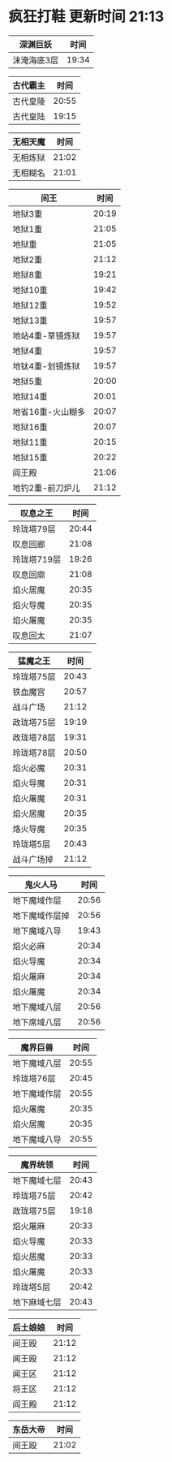 # 疯狂打鞋 更新时间 21:13

| 深渊巨妖   | 时间    |
|--------|-------|
| 沫淹海底3层 | 19:34 |

| 古代霸主   | 时间    |
|--------|-------|
| 古代皇陵 | 20:55 |
| 古代皇陆 | 19:15 |

| 无相天魔   | 时间    |
|--------|-------|
| 无相炼狱 | 21:02 |
| 无相糊名 | 21:01 |

| 间王   | 时间    |
|--------|-------|
| 地狱3重 | 20:19 |
| 地狱1重 | 21:05 |
| 地狱重 | 21:05 |
| 地狱2重 | 21:12 |
| 地狱8重 | 19:21 |
| 地狱10重 | 19:42 |
| 地狱12重 | 19:52 |
| 地狱13重 | 19:57 |
| 地站4重-草镜炼狱 | 19:57 |
| 地狱4重 | 19:57 |
| 地钛4重-划镜炼狱 | 19:57 |
| 地狱5重 | 20:00 |
| 地狱14重 | 20:01 |
| 地省16重-火山糊多 | 20:07 |
| 地狱16重 | 20:07 |
| 地狱11重 | 20:15 |
| 地狱15重 | 20:22 |
| 阎王殿 | 21:06 |
| 地钓2重-前刀炉儿 | 21:12 |

| 叹息之王   | 时间    |
|--------|-------|
| 玲珑塔79层 | 20:44 |
| 叹息回廊 | 21:08 |
| 玲珑塔719层 | 19:26 |
| 叹息回廓 | 21:08 |
| 焰火居魔 | 20:35 |
| 焰火导魔 | 20:35 |
| 焰火屠魔 | 20:35 |
| 叹息回太 | 21:07 |

| 猛魔之王   | 时间    |
|--------|-------|
| 玲珑塔75层 | 20:43 |
| 铁血魔宫 | 20:57 |
| 战斗广场 | 21:12 |
| 政珑塔75层 | 19:19 |
| 政珑塔78层 | 19:31 |
| 玲珑塔78层 | 20:50 |
| 焰火必魔 | 20:31 |
| 焰火导魔 | 20:31 |
| 焰火屠魔 | 20:31 |
| 焰火居魔 | 20:35 |
| 烙火导魔 | 20:35 |
| 玲珑塔5层 | 20:43 |
| 战斗广场掉 | 21:12 |

| 鬼火人马   | 时间    |
|--------|-------|
| 地下魔域作层 | 20:56 |
| 地下魔域作层掉 | 20:56 |
| 地下魔域八导 | 19:43 |
| 焰火必麻 | 20:34 |
| 焰火导魔 | 20:34 |
| 焰火屠麻 | 20:34 |
| 焰火屠魔 | 20:34 |
| 地下魔域八层 | 20:56 |
| 地下席域八层 | 20:56 |

| 魔界巨兽   | 时间    |
|--------|-------|
| 地下魔域八层 | 20:55 |
| 玲珑塔76层 | 20:45 |
| 地下魔域作层 | 20:55 |
| 焰火屠魔 | 20:35 |
| 焰火居魔 | 20:35 |
| 地下魔域八导 | 20:55 |

| 魔界统领   | 时间    |
|--------|-------|
| 地下魔域七层 | 20:43 |
| 玲珑塔75层 | 20:42 |
| 政珑塔75层 | 19:18 |
| 焰火屠麻 | 20:33 |
| 焰火导魔 | 20:33 |
| 焰火居魔 | 20:33 |
| 焰火屠魔 | 20:33 |
| 玲珑塔5层 | 20:42 |
| 地下麻域七层 | 20:43 |

| 后土娘娘   | 时间    |
|--------|-------|
| 间王殴 | 21:12 |
| 闻王殴 | 21:12 |
| 闻王区 | 21:12 |
| 将王区 | 21:12 |
| 阎王殿 | 21:12 |

| 东岳大帝   | 时间    |
|--------|-------|
| 间王殴 | 21:02 |